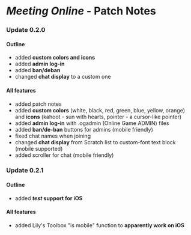 # *Meeting Online* - Patch Notes
### Update 0.2.0
#### Outline
- added **custom colors and icons**
- added **admin log-in**
- added **ban/deban**
- changed **chat display** to a custom one
#### All features
- added patch notes
- added **custom colors** (white, black, red, green, blue, yellow, orange) and **icons** (kahoot - sun with hearts, pointer - a cursor-like pointer)
- added **admin log-in** with .ogadmin (Online Game ADMIN) files
- added **ban/de-ban** buttons for admins (mobile friendly)
- fixed chat names when joining
- changed **chat display** from Scratch list to custom-font text block (mobile supported)
- added scroller for chat (mobile friendly)

### Update 0.2.1
#### Outline
- added ***test* support for iOS**
#### All features
- added Lily's Toolbox "is mobile" function to **apparently work on iOS** 
